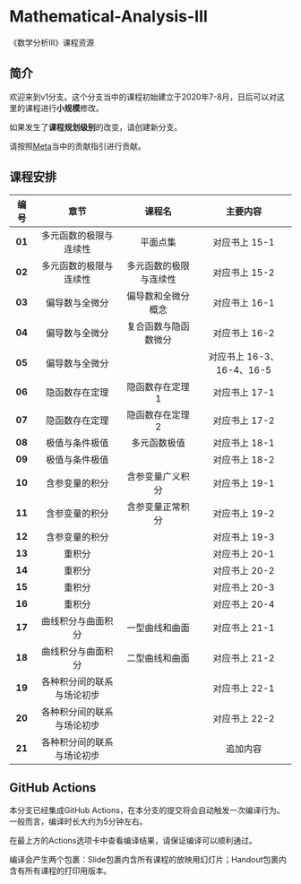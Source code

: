 # Mathematical-Analysis-III
《数学分析III》课程资源

## 简介

欢迎来到v1分支。这个分支当中的课程初始建立于2020年7-8月，日后可以对这里的课程进行**小规模**修改。

如果发生了**课程规划级别**的改变，请创建新分支。

请按照[Meta](https://github.com/SDCS-MOOC/Meta)当中的贡献指引进行贡献。

## 课程安排

| 编号 | 章节 | 课程名 | 主要内容 |
|:---:|:---:|:------:|:-------:|
|**01**|多元函数的极限与连续性|平面点集|对应书上 15-1|
|**02**|多元函数的极限与连续性|多元函数的极限与连续性|对应书上 15-2|
|**03**|偏导数与全微分|偏导数和全微分概念|对应书上 16-1|
|**04**|偏导数与全微分|复合函数与隐函数微分|对应书上 16-2|
|**05**|偏导数与全微分| |对应书上 16-3、16-4、16-5|
|**06**|隐函数存在定理|隐函数存在定理1|对应书上 17-1|
|**07**|隐函数存在定理|隐函数存在定理2|对应书上 17-2|
|**08**|极值与条件极值|多元函数极值|对应书上 18-1|
|**09**|极值与条件极值| |对应书上 18-2|
|**10**|含参变量的积分|含参变量广义积分|对应书上 19-1|
|**11**|含参变量的积分|含参变量正常积分|对应书上 19-2|
|**12**|含参变量的积分| |对应书上 19-3|
|**13**|重积分| |对应书上 20-1|
|**14**|重积分| |对应书上 20-2|
|**15**|重积分| |对应书上 20-3|
|**16**|重积分| |对应书上 20-4|
|**17**|曲线积分与曲面积分|一型曲线和曲面|对应书上 21-1|
|**18**|曲线积分与曲面积分|二型曲线和曲面|对应书上 21-2|
|**19**|各种积分间的联系与场论初步| |对应书上 22-1|
|**20**|各种积分间的联系与场论初步| |对应书上 22-2|
|**21**|各种积分间的联系与场论初步| |追加内容|

## GitHub Actions

本分支已经集成GitHub Actions，在本分支的提交将会自动触发一次编译行为。一般而言，编译时长大约为5分钟左右。

在最上方的Actions选项卡中查看编译结果，请保证编译可以顺利通过。

编译会产生两个包裹：Slide包裹内含所有课程的放映用幻灯片；Handout包裹内含有所有课程的打印用版本。
